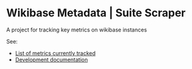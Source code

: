 # Wikibase Metadata | Suite Scraper

A project for tracking key metrics on wikibase instances

See:

* [List of metrics currently tracked](docs/data-list.md)
* [Development documentation](docs/development.md)
